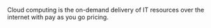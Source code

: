 Cloud computing is the on-demand delivery of IT resources over the internet with pay as you go pricing.
